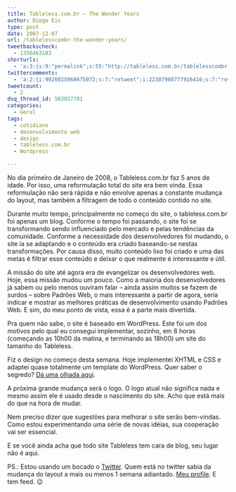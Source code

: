 ```yaml
---
title: Tableless.com.br – The Wonder Years
author: Diego Eis
type: post
date: 2007-12-07
url: /tablelesscombr-the-wonder-years/
tweetbackscheck:
  - 1356463183
shorturls:
  - 'a:3:{s:9:"permalink";s:55:"http://tableless.com.br/tablelesscombr-the-wonder-years";s:7:"tinyurl";s:26:"http://tinyurl.com/4249afy";s:4:"isgd";s:19:"http://is.gd/hHBV6t";}'
twittercomments:
  - 'a:2:{i:9926025068675072;s:7:"retweet";i:22387968777916416;s:7:"retweet";}'
tweetcount:
  - 2
dsq_thread_id: 503037781
categories:
  - Geral
tags:
  - cotidiano
  - desenvolvimento web
  - design
  - tableless.com.br
  - Wordpress

---
```

No dia primeiro de Janeiro de 2008, o Tableless.com.br faz 5 anos de idade. Por isso, uma reformulação total do site era bem vinda. Essa reformulação não será rápida e não envolve apenas a constante mudança do layout, mas também a filtragem de todo o conteúdo contido no site.

Durante muito tempo, principalmente no começo do site, o tableless.com.br foi apenas um blog. Conforme o tempo foi passando, o site foi se transformando sendo influenciado pelo mercado e pelas tendências da comunidade. <!--more-->Conforme a necessidade dos desenvolvedores foi mudando, o site ia se adaptando e o conteúdo era criado baseando-se nestas transformações. Por causa disso, muito conteúdo lixo foi criado e uma das metas é filtrar esse conteúdo e deixar o que realmente é interessante e útil.

A missão do site até agora era de evangelizar os desenvolvedores web. Hoje, essa missão mudou um pouco. Como a maioria dos desenvolvedores já sabem ou pelo menos ouviram falar &#8211; ainda assim muitos se fazem de surdos &#8211; sobre Padrões Web, o mais interessante a partir de agora, seria indicar e mostrar as melhores práticas de desenvolvimento usando Padrões Web. E sim, do meu ponto de vista, essa é a parte mais divertida.

Pra quem não sabe, o site é baseado em WordPress. Este foi um dos motivos pelo qual eu consegui implementar, sozinho, em 8 horas (começando as 10h00 da matina, e terminando as 18h00) um site do tamanho do Tableless.
  
Fiz o design no começo desta semana. Hoje implementei XHTML e CSS e adaptei quase totalmente um template do WordPress. Quer saber o segredo? [Dá uma olhada aqui][1].

A próxima grande mudança será o logo. O logo atual não significa nada e mesmo assim ele é usado desde o nascimento do site. Acho que está mais do que na hora de mudar.

Nem preciso dizer que sugestões para melhorar o site serão bem-vindas. Como estou experimentando uma série de novas idéias, sua cooperação vai ser essencial.

E se você ainda acha que todo site Tableless tem cara de blog, seu lugar não é aqui.

PS.: Estou usando um bocado o [Twitter][2]. Quem está no twitter sabia da mudança do layout a mais ou menos 1 semana adiantado. [Meu profile][3]. E tem feed. 😉

 [1]: http://visie.com.br/wordpress/
 [2]: http://twitter.com/
 [3]: http://twitter.com/diegoeis